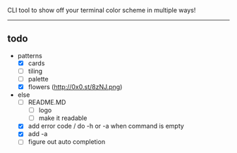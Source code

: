 CLI tool to show off your terminal color scheme in multiple ways!

---

## todo
- patterns
    - [x] cards
    - [ ] tiling 
    - [ ] palette
    - [x] flowers (http://0x0.st/8zNJ.png)
- else
    - [ ] README.MD
        - [ ] logo
        - [ ] make it readable
    - [x] add error code / do -h or -a when command is empty
    - [x] add -a 
    - [ ] figure out auto completion
